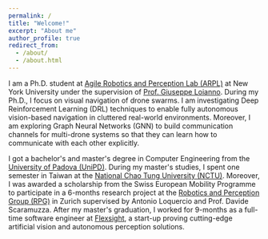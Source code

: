 ```yaml
---
permalink: /
title: "Welcome!"
excerpt: "About me"
author_profile: true
redirect_from: 
  - /about/
  - /about.html
---
```


I am a Ph.D. student at [Agile Robotics and Perception Lab (ARPL)](https://wp.nyu.edu/arpl/) at New York University under the supervision of [Prof. Giuseppe Loianno](https://engineering.nyu.edu/faculty/giuseppe-loianno). During my Ph.D., I focus on visual navigation of drone swarms. I am investigating Deep Reinforcement Learning (DRL) techniques to enable fully autonomous vision-based navigation in cluttered real-world environments. Moreover, I am exploring Graph Neural Networks (GNN) to build communication channels for multi-drone systems so that they can learn how to communicate with each other explicitly.

I got a bachelor's and master's degree in Computer Engineering from the [University of Padova (UniPD)](https://www.dei.unipd.it/en/home-page). During my master's studies, I spent one semester in Taiwan at the [National Chao Tung University (NCTU)](https://www.nctu.edu.tw/en). Moreover, I was awarded a scholarship from the Swiss European Mobility Programme to participate in a 6-months research project at the [Robotics and Perception Group (RPG)](http://rpg.ifi.uzh.ch/) in Zurich supervised by Antonio Loquercio and Prof. Davide Scaramuzza. After my master's graduation, I worked for 9-months as a full-time software engineer at [Flexsight](http://www.flexsight.eu/), a start-up proving cutting-edge artificial vision and autonomous perception solutions.
